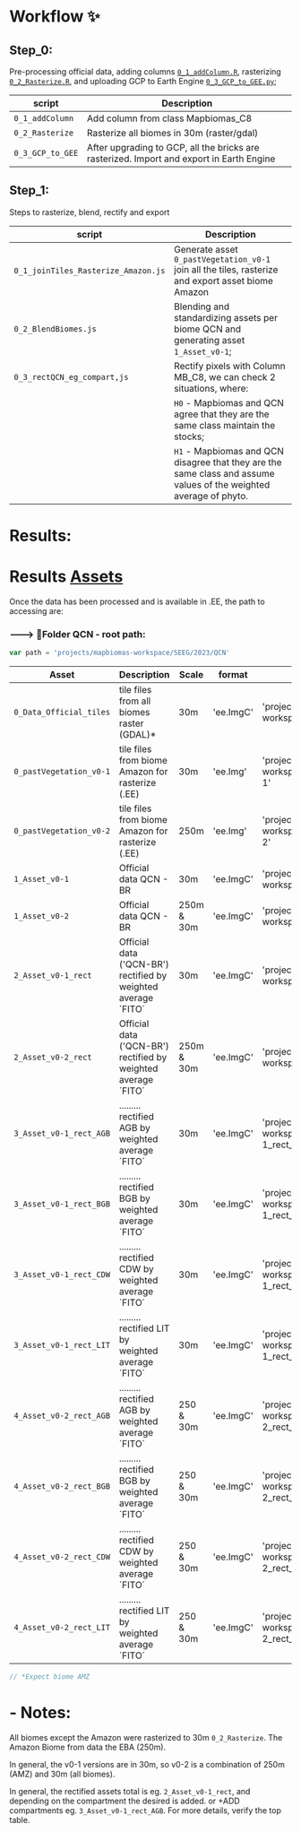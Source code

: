 # Workflow ✨ 

## Step_0: 

Pre-processing official data, adding columns [`0_1_addColumn.R`](https://github.com/souza-eab/MCTI_QCN/blob/main/Scripts/Step_0/0_1_addColumn.r), rasterizing [`0_2_Rasterize.R`](https://github.com/souza-eab/MCTI_QCN/blob/main/Scripts/Step_0/0_2_Rasterize.r), and uploading GCP to Earth Engine [`0_3_GCP_to_GEE.py`](https://github.com/souza-eab/MCTI_QCN/blob/main/Scripts/Step_0/0_3_GCP_to_GEE.py);

| script             | Description
| ----               | ----- 
| `0_1_addColumn`    | Add column from class Mapbiomas_C8
| `0_2_Rasterize`    | Rasterize all biomes in 30m (raster/gdal)
| `0_3_GCP_to_GEE`   | After upgrading to GCP, all the bricks are rasterized. Import and export in Earth Engine 


##  Step_1:

Steps to rasterize, blend, rectify and export

| script                                 | Description
| ----                                   | ----- 
| `0_1_joinTiles_Rasterize_Amazon.js`    | Generate asset `0_pastVegetation_v0-1` join all the tiles, rasterize and export asset biome Amazon
| `0_2_BlendBiomes.js`                   | Blending and standardizing assets per biome QCN and generating asset `1_Asset_v0-1`;
| `0_3_rectQCN_eg_compart,js`            | Rectify pixels with Column MB_C8, we can check 2 situations, where: 
|                                        | `H0` - Mapbiomas and QCN agree that they are the same class maintain the stocks;
|                                        | `H1` - Mapbiomas and QCN disagree that they are the same class and assume values of the weighted average of phyto.


#  Results: 

# Results [Assets](https://github.com/souza-eab/MCTI_QCN/tree/main/Scripts)

Once the data has been processed and is available in .EE, the path to accessing are:

###  ---> 📂Folder QCN - root path: 
```javascript
var path = 'projects/mapbiomas-workspace/SEEG/2023/QCN'
```

| Asset | Description | Scale | format | Complete path | 
| ----- | ----------- |-------|--------|---------------------------------------------|
| `0_Data_Official_tiles`       | tile files from all biomes raster (GDAL)*                         | 30m          | 'ee.ImgC' | 'projects/mapbiomas-workspace/SEEG/2023/QCN/0_Data_Official_tiles' 
| `0_pastVegetation_v0-1`       | tile files from biome Amazon for rasterize (.EE)                  | 30m          | 'ee.Img'  | 'projects/mapbiomas-workspace/SEEG/2023/QCN/0_pastVegetation_v0-1' 
| `0_pastVegetation_v0-2`       | tile files from biome Amazon for rasterize (.EE)                  | 250m         | 'ee.Img'  | 'projects/mapbiomas-workspace/SEEG/2023/QCN/0_pastVegetation_v0-2' 
| `1_Asset_v0-1`                | Official data QCN - BR                                            | 30m          | 'ee.ImgC' | 'projects/mapbiomas-workspace/SEEG/2023/QCN/1_Asset_v0-1' 
| `1_Asset_v0-2`                | Official data QCN - BR                                            | 250m & 30m   | 'ee.ImgC' | 'projects/mapbiomas-workspace/SEEG/2023/QCN/1_Asset_v0-2' 
| `2_Asset_v0-1_rect`           | Official data ('QCN-BR') rectified by weighted average ´FITO´     | 30m          | 'ee.ImgC' | 'projects/mapbiomas-workspace/SEEG/2023/QCN/2_Asset_v0-1_rect' 
| `2_Asset_v0-2_rect`           | Official data ('QCN-BR') rectified by weighted average ´FITO´     | 250m & 30m   | 'ee.ImgC' | 'projects/mapbiomas-workspace/SEEG/2023/QCN/2_Asset_v0-2_rect' 
| `3_Asset_v0-1_rect_AGB`       | .........                rectified AGB by weighted average ´FITO´ | 30m          | 'ee.ImgC' | 'projects/mapbiomas-workspace/SEEG/2023/QCN/3_Asset_v0-1_rect_AGB' 
| `3_Asset_v0-1_rect_BGB`       | .........                rectified BGB by weighted average ´FITO´ | 30m          | 'ee.ImgC' | 'projects/mapbiomas-workspace/SEEG/2023/QCN/3_Asset_v0-1_rect_BGB'
| `3_Asset_v0-1_rect_CDW`       | .........                rectified CDW by weighted average ´FITO´ | 30m          | 'ee.ImgC' | 'projects/mapbiomas-workspace/SEEG/2023/QCN/3_Asset_v0-1_rect_CDW'
| `3_Asset_v0-1_rect_LIT`       | .........                rectified LIT by weighted average ´FITO´ | 30m          | 'ee.ImgC' | 'projects/mapbiomas-workspace/SEEG/2023/QCN/3_Asset_v0-1_rect_LIT'
| `4_Asset_v0-2_rect_AGB`       | .........                rectified AGB by weighted average ´FITO´ | 250 & 30m    | 'ee.ImgC' | 'projects/mapbiomas-workspace/SEEG/2023/QCN/4_Asset_v0-2_rect_AGB' 
| `4_Asset_v0-2_rect_BGB`       | .........                rectified BGB by weighted average ´FITO´ | 250 & 30m    | 'ee.ImgC' | 'projects/mapbiomas-workspace/SEEG/2023/QCN/4_Asset_v0-2_rect_BGB'
| `4_Asset_v0-2_rect_CDW`       | .........                rectified CDW by weighted average ´FITO´ | 250 & 30m    | 'ee.ImgC' | 'projects/mapbiomas-workspace/SEEG/2023/QCN/4_Asset_v0-2_rect_CDW'
| `4_Asset_v0-2_rect_LIT`       | .........                rectified LIT by weighted average ´FITO´ | 250 & 30m    | 'ee.ImgC' | 'projects/mapbiomas-workspace/SEEG/2023/QCN/4_Asset_v0-2_rect_LIT'

```javascript
// *Expect biome AMZ
```

# - Notes: 
All biomes except the Amazon were rasterized to 30m `0_2_Rasterize`. The Amazon Biome from data the EBA (250m). 

 In general, the v0-1 versions are in 30m, so v0-2 is a combination of 250m (AMZ) and 30m (all biomes).

In general, the rectified assets total is eg. `2_Asset_v0-1_rect`, and depending on the compartment the desired is added. or +ADD compartments eg. `3_Asset_v0-1_rect_AGB`. For more details, verify the top table.
